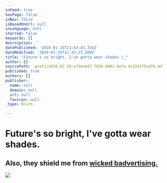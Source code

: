 ```yaml
---
inFeed: true
hasPage: false
inNav: false
isBasedOnUrl: null
inLanguage: null
starred: false
keywords: []
description: ''
datePublished: '2016-01-25T21:43:43.354Z'
dateModified: '2016-01-25T21:43:27.209Z'
title: "Future's so bright, I've gotta wear shades.\_"
author: []
sourcePath: _posts/2016-01-18-e73ee8d7-783b-4981-be7a-dcd2e175cef0.md
published: true
authors: []
publisher:
  name: null
  domain: null
  url: null
  favicon: null
_type: Blurb

---
```

# Future's so bright, I've gotta wear shades. 

## Also, they shield me from [wicked badvertising.][0]
![](https://the-grid-user-content.s3-us-west-2.amazonaws.com/7e84c72f-0689-4a56-a76c-56aa40c865cd.JPG)

[0]: http://www.wickedbadvertising.com/